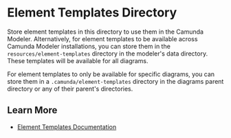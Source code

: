 # Element Templates Directory

Store element templates in this directory to use them in the Camunda Modeler. Alternatively, for element templates to be available across Camunda Modeler installations, you can store them in the `resources/element-templates` directory in the modeler's data directory. These templates will be available for all diagrams.

For element templates to only be available for specific diagrams, you can store them in a `.camunda/element-templates` directory in the diagrams parent directory or any of their parent's directories.

## Learn More

* [Element Templates Documentation](https://docs.camunda.io/docs/components/modeler/desktop-modeler/element-templates/configuring-templates/)
